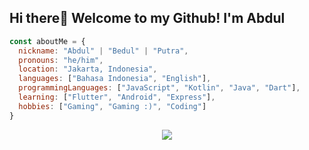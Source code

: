 ## Hi there👋 Welcome to my Github! I'm Abdul

<!--
<img height="137px" src="https://github-readme-stats.vercel.app/api?username=abdullahhalis&hide_title=true&hide_border=true&show_icons=true&include_all_commits=true&count_private=true&line_height=21&text_color=000&icon_color=000&bg_color=0,ea6161,ffc64d,fffc4d,52fa5a&theme=graywhite" /><img height="137px" src="https://github-readme-stats.vercel.app/api/top-langs/?username=abdullahhalis&hide=html&hide_title=true&hide_border=true&layout=compact&langs_count=8&text_color=000&icon_color=fff&bg_color=0,52fa5a,4dfcff,c64dff&theme=graywhite&card_width=382px" />
-->

<!--<img height="180em" src="https://github-readme-stats-eight-theta.vercel.app/api/top-langs/?username=abdullahhalis&layout=compact&langs_count=8&theme=algolia"/>-->

```js
const aboutMe = {
  nickname: "Abdul" | "Bedul" | "Putra",
  pronouns: "he/him",
  location: "Jakarta, Indonesia",
  languages: ["Bahasa Indonesia", "English"],
  programmingLanguages: ["JavaScript", "Kotlin", "Java", "Dart"],
  learning: ["Flutter", "Android", "Express"],
  hobbies: ["Gaming", "Gaming :)", "Coding"]
}
```

<div align="center">
<a href="https://www.linkedin.com/in/abdullahhalis/"><img src="https://img.shields.io/badge/-Abdullah%20Hali%20Saputra-blue?style=flat-square&logo=Linkedin&logoColor=white&link=hhttps://www.linkedin.com/in/abdullahhalis/" /></a>
</div>
